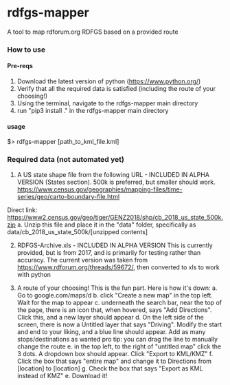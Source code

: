 # rdfgs-mapper
A tool to map rdforum.org RDFGS based on a provided route

### How to use
#### Pre-reqs
1. Download the latest version of python (https://www.python.org/)
2. Verify that all the required data is satisfied (including the route of your choosing!)
3. Using the terminal, navigate to the rdfgs-mapper main directory
4. run "pip3 install ." in the rdfgs-mapper main directory

#### usage
$> rdfgs-mapper [path_to_kml_file.kml]

### Required data (not automated yet)
1. A US state shape file from the following URL  - INCLUDED IN ALPHA VERSION
(States section). 500k is preferred, but smaller should work. 
https://www.census.gov/geographies/mapping-files/time-series/geo/carto-boundary-file.html

Direct link: https://www2.census.gov/geo/tiger/GENZ2018/shp/cb_2018_us_state_500k.zip
a. Unzip this file and place it in the "data" folder, specifically as data/cb_2018_us_state_500k/[unzipped contents]

2. RDFGS-Archive.xls - INCLUDED IN ALPHA VERSION
This is currently provided, but is from 2017, and is primarily for testing rather than accuracy. The current version was taken from https://www.rdforum.org/threads/59672/, then converted to xls to work with python

3. A route of your choosing! This is the fun part.
Here is how it's down:
a. Go to google.com/maps/d
b. click "Create a new map" in the top left. Wait for the map to appear
c. underneath the search bar, near the top of the page, there is an icon that, when hovered, says "Add Directions". Click this, and a new layer should appear
d. On the left side of the screen, there is now a Untitled layer that says "Driving". Modify the start and end to your liking, and a blue line should appear. Add as many stops/destinations as wanted
    pro tip: you can drag the line to manually change the route
e. in the top left, to the right of "untitled map" click the 3 dots. A dropdown box should appear. Click "Export to KML/KMZ"
f. Click the box that says "entire map" and change it to Directions from [location] to [location]
g. Check the box that says "Export as KML instead of KMZ"
e. Download it!

